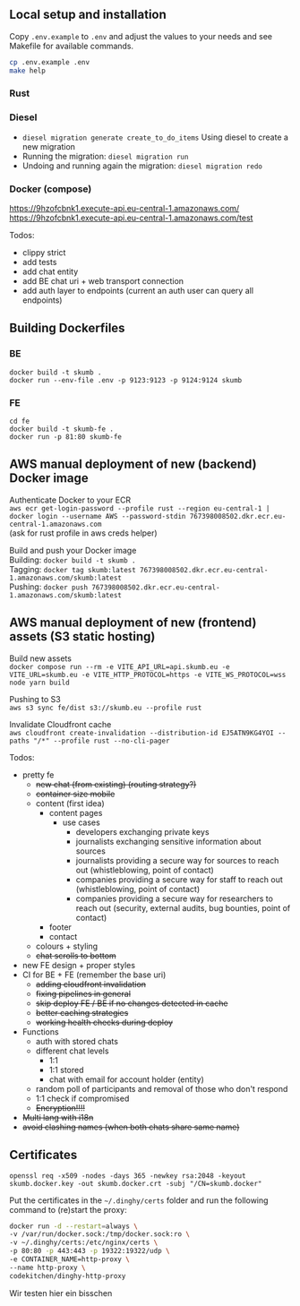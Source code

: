 ## Local setup and installation
Copy `.env.example` to `.env` and adjust the values to your needs and see Makefile for available commands.

```bash
cp .env.example .env
make help
```

### Rust
### Diesel
- `diesel migration generate create_to_do_items` Using diesel to create a new migration
- Running the migration: `diesel migration run`
- Undoing and running again the migration: `diesel migration redo`
### Docker (compose)


https://9hzofcbnk1.execute-api.eu-central-1.amazonaws.com/
https://9hzofcbnk1.execute-api.eu-central-1.amazonaws.com/test


Todos:
- clippy strict
- add tests
- add chat entity
- add BE chat uri + web transport connection
- add auth layer to endpoints (current an auth user can query all endpoints)


## Building Dockerfiles
### BE
`docker build -t skumb .` \
`docker run --env-file .env -p 9123:9123 -p 9124:9124 skumb`

### FE
`cd fe` \
`docker build -t skumb-fe .` \
`docker run -p 81:80 skumb-fe`



## AWS manual deployment of new (backend) Docker image

Authenticate Docker to your ECR \
`aws ecr get-login-password --profile rust --region eu-central-1 | docker login --username AWS --password-stdin 767398008502.dkr.ecr.eu-central-1.amazonaws.com` \
(ask for rust profile in aws creds helper)

Build and push your Docker image \
Building: `docker build -t skumb .` \
Tagging: `docker tag skumb:latest 767398008502.dkr.ecr.eu-central-1.amazonaws.com/skumb:latest` \
Pushing: `docker push 767398008502.dkr.ecr.eu-central-1.amazonaws.com/skumb:latest`

## AWS manual deployment of new (frontend) assets (S3 static hosting)

Build new assets \
`docker compose run --rm -e VITE_API_URL=api.skumb.eu -e VITE_URL=skumb.eu -e VITE_HTTP_PROTOCOL=https -e VITE_WS_PROTOCOL=wss node yarn build`

Pushing to S3 \
`aws s3 sync fe/dist s3://skumb.eu --profile rust`

Invalidate Cloudfront cache \
`aws cloudfront create-invalidation --distribution-id EJ5ATN9KG4YOI --paths "/*" --profile rust --no-cli-pager`

Todos:
- pretty fe
  - ~~new chat (from existing)
    (routing strategy?)~~
  - ~~container size mobile~~
  - content (first idea)
    - content pages 
      - use cases
        - developers exchanging private keys
        - journalists exchanging sensitive information about sources
        - journalists providing a secure way for sources to reach out (whistleblowing, point of contact)
        - companies providing a secure way for staff to reach out (whistleblowing, point of contact)
        - companies providing a secure way for researchers to reach out (security, external audits, bug bounties, point of contact)
    - footer
    - contact
  - colours + styling
  - ~~chat scrolls to bottom~~
- new FE design + proper styles
- CI for BE + FE (remember the base uri)
  - ~~adding cloudfront invalidation~~
  - ~~fixing pipelines in general~~
  - ~~skip deploy FE / BE if no changes detected in cache~~
  - ~~better caching strategies~~
  - ~~working health checks during deploy~~
- Functions
  - auth with stored chats
  - different chat levels
    - 1:1
    - 1:1 stored
    - chat with email for account holder (entity)
  - random poll of participants and removal of those who don't respond
  - 1:1 check if compromised
  - ~~Encryption!!!!~~
- ~~Multi lang with i18n~~
- ~~avoid clashing names (when both chats share same name)~~


## Certificates

`openssl req -x509 -nodes -days 365 -newkey rsa:2048 -keyout skumb.docker.key -out skumb.docker.crt -subj "/CN=skumb.docker"`

Put the certificates in the `~/.dinghy/certs` folder and run the following command to (re)start the proxy:

```bash
docker run -d --restart=always \
-v /var/run/docker.sock:/tmp/docker.sock:ro \
-v ~/.dinghy/certs:/etc/nginx/certs \
-p 80:80 -p 443:443 -p 19322:19322/udp \
-e CONTAINER_NAME=http-proxy \
--name http-proxy \
codekitchen/dinghy-http-proxy
```



Wir testen hier ein bisschen

